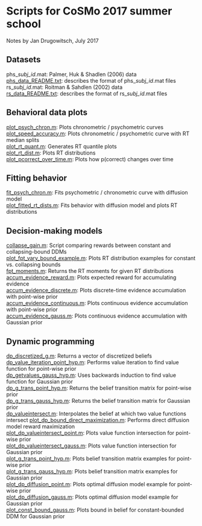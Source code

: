 # Scripts for CoSMo 2017 summer school

Notes by Jan Drugowitsch, July 2017

## Datasets
phs_*subj_id*.mat: Palmer, Huk & Shadlen (2006) data  
[phs_data_README.txt](): describes the format of phs_*subj_id*.mat files  
rs_*subj_id*.mat: Roitman & Sahdlen (2002) data  
[rs_data_README.txt](): describes the format of rs_*subj_id*.mat files

## Behavioral data plots
[plot_psych_chron.m](): Plots chronometric / psychometric curves  
[plot_speed_accuracy.m](): Plots chronometric / psychometric curve with RT median splits  
[plot_rt_quant.m](): Generates RT quantile plots  
[plot_rt_dist.m](): Plots RT distributions  
[plot_pcorrect_over_time.m](): Plots how p(correct) changes over time  

## Fitting behavior
[fit_psych_chron.m](): Fits psychometric / chronometric curve with diffusion model  
[plot_fitted_rt_dists.m](): Fits behavior with diffusion model and plots RT distributions  

## Decision-making models
[collapse_gain.m](): Script comparing rewards between constant and collapsing-bound DDMs  
[plot_fpt_vary_bound_example.m](): Plots RT distribution examples for constant vs. collapsing bounds  
[fpt_moments.m](): Returns the RT moments for given RT distributions  
[accum_evidence_reward.m](): Plots expected reward for accumulating evidence  
[accum_evidence_discrete.m](): Plots discrete-time evidence accumulation with point-wise prior  
[accum_evidence_continuous.m](): Plots continuous evidence accumulation with point-wise prior  
[accum_evidence_gauss.m](): Plots continuous evidence accumulation with Gaussian prior  

## Dynamic programming
[dp_discretized_g.m](): Returns a vector of discretized beliefs  
[dp_value_iteration_point_hyp.m](): Performs value iteration to find value function for point-wise prior  
[dp_getvalues_gauss_hyp.m](): Uses backwards induction to find value function for Gaussian prior  
[dp_g_trans_point_hyp.m](): Returns the belief transition matrix for point-wise prior  
[dp_g_trans_gauss_hyp.m](): Returns the belief transition matrix for Gaussian prior  
[dp_valueintersect.m](): Interpolates the belief at which two value functions intersect
[plot_dp_bound_direct_maximization.m](): Performs direct diffusion model reward maximization  
[plot_dp_valueintersect_point.m](): Plots value function intersection for point-wise prior  
[plot_dp_valueintersect_gauss.m](): Plots value function intersection for Gaussian prior  
[plot_g_trans_point_hyp.m](): Plots belief transition matrix examples for point-wise prior  
[plot_g_trans_gauss_hyp.m](): Plots belief transition matrix examples for Gaussian prior  
[plot_dp_diffusion_point.m](): Plots optimal diffusion model example for point-wise prior  
[plot_dp_diffusion_gauss.m](): Plots optimal diffusion model example for Gaussian prior  
[plot_const_bound_gauss.m](): Plots bound in belief for constant-bounded DDM for Gaussian prior  
